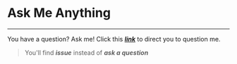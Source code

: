 # Ask Me Anything
---
You have a question? Ask me!
Click this **_[link](https://github.com/iho4741/ama/issues)_** to direct you to question me.
> You'll find **_issue_** instead of **_ask a question_**
